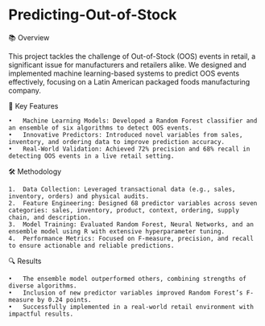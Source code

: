 # Predicting-Out-of-Stock

📚 Overview

This project tackles the challenge of Out-of-Stock (OOS) events in retail, a significant issue for manufacturers and retailers alike. We designed and implemented machine learning-based systems to predict OOS events effectively, focusing on a Latin American packaged foods manufacturing company.

🚀 Key Features

	•	Machine Learning Models: Developed a Random Forest classifier and an ensemble of six algorithms to detect OOS events.
	•	Innovative Predictors: Introduced novel variables from sales, inventory, and ordering data to improve prediction accuracy.
	•	Real-World Validation: Achieved 72% precision and 68% recall in detecting OOS events in a live retail setting.

 🛠 Methodology

	1.	Data Collection: Leveraged transactional data (e.g., sales, inventory, orders) and physical audits.
	2.	Feature Engineering: Designed 68 predictor variables across seven categories: sales, inventory, product, context, ordering, supply chain, and description.
	3.	Model Training: Evaluated Random Forest, Neural Networks, and an ensemble model using R with extensive hyperparameter tuning.
	4.	Performance Metrics: Focused on F-measure, precision, and recall to ensure actionable and reliable predictions.

 🔍 Results

	•	The ensemble model outperformed others, combining strengths of diverse algorithms.
	•	Inclusion of new predictor variables improved Random Forest’s F-measure by 0.24 points.
	•	Successfully implemented in a real-world retail environment with impactful results.
